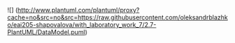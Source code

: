 ![] (http://www.plantuml.com/plantuml/proxy?cache=no&src=no&src=https://raw.githubusercontent.com/oleksandrblazhko/eai205-shapovalova/with_laboratory_work_7/2.7-PlantUML/DataModel.puml)

